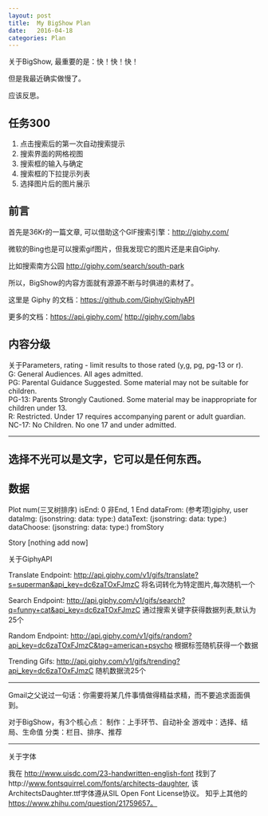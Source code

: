 ```yaml
---
layout: post
title:  My BigShow Plan
date:   2016-04-18
categories: Plan
---
```


关于BigShow, 最重要的是：快！快！快！

但是我最近确实做慢了。

应该反思。

## 任务300

1. 点击搜索后的第一次自动搜索提示
2. 搜索界面的网格视图
3. 搜索框的输入与确定
4. 搜索框的下拉提示列表
5. 选择图片后的图片展示



## 前言

首先是36Kr的一篇文章, 可以借助这个GIF搜索引擎：http://giphy.com/

微软的Bing也是可以搜索gif图片，但我发现它的图片还是来自Giphy.

比如搜索南方公园 http://giphy.com/search/south-park

所以，BigShow的内容方面就有源源不断与时俱进的素材了。

这里是 Giphy 的文档：https://github.com/Giphy/GiphyAPI

更多的文档：https://api.giphy.com/  http://giphy.com/labs

## 内容分级

关于Parameters,
rating - limit results to those rated (y,g, pg, pg-13 or r).  
  G: General Audiences. All ages admitted.  
  PG: Parental Guidance Suggested. Some material may not be suitable for children.  
  PG-13: Parents Strongly Cautioned. Some material may be inappropriate for children under 13.  
  R: Restricted. Under 17 requires accompanying parent or adult guardian.  
  NC-17: No Children. No one 17 and under admitted.  



-------------------------------------------------------------------------------------------------
选择不光可以是文字，它可以是任何东西。
-------------------------------------------------------------------------------------------------

## 数据

Plot
num(三叉树排序)
isEnd: 0 非End, 1 End
dataFrom: (参考项)giphy, user
dataImg: (jsonstring: data: type:)
dataText: (jsonstring: data: type:)
dataChoose: (jsonstring: data: type:)
fromStory

Story
[nothing add now]

关于GiphyAPI

Translate Endpoint:
http://api.giphy.com/v1/gifs/translate?s=superman&api_key=dc6zaTOxFJmzC
将名词转化为特定图片,每次随机一个

Search Endpoint: 
http://api.giphy.com/v1/gifs/search?q=funny+cat&api_key=dc6zaTOxFJmzC
通过搜索关键字获得数据列表,默认为25个

Random Endpoint:
http://api.giphy.com/v1/gifs/random?api_key=dc6zaTOxFJmzC&tag=american+psycho
根据标签随机获得一个数据

Trending Gifs:
http://api.giphy.com/v1/gifs/trending?api_key=dc6zaTOxFJmzC
随机数据流25个

-------------------------------------------------------------------------------------------------

Gmail之父说过一句话：你需要将某几件事情做得精益求精，而不要追求面面俱到。

对于BigShow，有3个核心点：
制作：上手环节、自动补全
游戏中：选择、结局、生命值
分类：栏目、排序、推荐

-------------------------------------------------------------------------------------------------

关于字体

我在 http://www.uisdc.com/23-handwritten-english-font 找到了http://www.fontsquirrel.com/fonts/architects-daughter,
该ArchitectsDaughter.ttf字体遵从SIL Open Font License协议。
知乎上其他的 https://www.zhihu.com/question/21759657。
